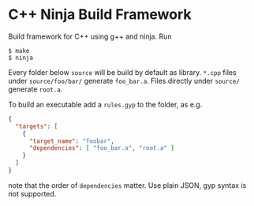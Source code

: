 C++ Ninja Build Framework
=========================

Build framework for C++ using g++ and ninja. Run

    $ make
    $ ninja

Every folder below ``source`` will be build by default as library. ``*.cpp``
files under ``source/foo/bar/`` generate ``foo_bar.a``. Files directly under
``source/`` generate ``root.a``.

To build an executable add a ``rules.gyp`` to the folder, as e.g.

```JSON
{
  "targets": [
    {
      "target_name": "foobar",
      "dependencies": [ "foo_bar.a", "root.a" ]
    }
  ]
}
```
note that the order of ``dependencies`` matter. Use plain JSON, gyp syntax is
not supported.


